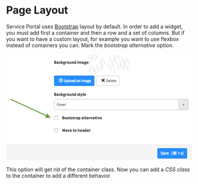 # Page Layout
Service Portal uses [Bootstrap](http://getbootstrap.com/css/) layout by default. In order to add a widget, you must add first a container and then a row and a set of columns. But if you want to have a custom layout, for example you want to use flexbox instead of containers you can. Mark the *bootstrap alternative* option.  

![Bootstrap Alternative](/assets/layout/bootstrap-alternative.png) 

This option will get rid of the container class. Now you can add a *CSS class* to the container to add a different behavior
